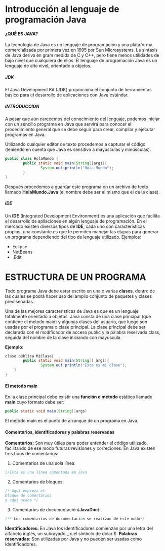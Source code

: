 # Introducción al lenguaje de programación Java
#### ¿QUÉ ES JAVA?
La tecnología de Java es un lenguaje de programación y una plataforma comercializada por primera vez en 1995 por Sun Microsystems.
La sintaxis de Java deriva en gram medida de C y C++, pero tiene menos utilidades de bajo nivel que cualquiera de ellos. El lenguaje de programación Java es un lenguaje de alto nivel, orientado a objetos.
##### JDK
El Java Development Kit (JDK) proporciona el conjunto de herramientas básico para el desarrollo de aplicaciones con Java estándar.
##### INTRODUCCIÓN
A pesar que aún carecemos del conocimiento del lenguaje, podemos iniciar con un sencillo programa en Java que servirá para conocer el procedimiento general que se debe seguir para crear, compilar y ejecutar programas en Java.

Utilizando cualquier editor de texto procedemos a capturar el código (teniendo en cuenta que Java es sensitivo a mayúsculas y minúsculas).
```java
public class HolaMundo {
		public static void main(String[]args){
				System.out.println("Hola Mundo");
		}
}
```
Después procedemos a guardar este programa en un archivo de texto llamado **HolaMundo.Java** (el nombre debe ser el mismo que el de la clase).
##### IDE
Un **IDE** (Integrated Development Environment) es una aplicación que facilita el desarrollo de apliaciones en algún lenguaje de programación.
En el mercado existen diversos tipos de **IDE**, cada uno con caracteristicas propias, una constante es que te permiten manejar las etapas para generar un programa dependiendo del tipo de lenguaje utilizado.
Ejemplos:
- Eclipse
- NetBeans
- ¡Edit

# ESTRUCTURA DE UN PROGRAMA
Todo programa Java debe estar escrito en una o varias **clases**, dentro de las cuales se podrá hacer uso del amplio conjunto de paquetes y clases prediseñadas.

Una de las mejores caracteristicas de Java es que es un lenguaje totalmente orientado a objetos.
Java consta de una clase principal (que contiene el metodo main) y algunas clases del usuario, que luego son usadas por el programa o clase principal.
  La clase principal debe ser declarada con el modificador de acceso public y la palabra reservada class, seguida del nombre de la clase iniciando con mayuscula.
  
**Ejemplo:**
```java
clase pública MiClase{
  		public static void main(String[] args){
    			System.out.println("Esta es mi clase");
  	}
}
```
#### El metodo main
En la clase principal debe existir una **función o método**  estático llamado **main** cuyo formato debe ser:
```java
public static void main(String[]args)
```
El metodo main es el punto de arranque de un programa en Java.
#### **Comentarios, identificadores y palabras reservadas**
**Comentarios:** Son muy útiles para poder entender el código utilizado, facilitando de ese modo futuras revisiones y correciones.
En Java existen tres tipos de comentarios:
1. Comentarios de una sola línea:
```java
//Esta es una línea comentada en Java
```
2. Comentarios de bloques:
```java
/* Aquí empieza el
bloque de comentarios
y aqui acaba */
```
3. Comentarios de documentación(**JavaDoc**):
```java
/** Los comentarios de documentación se realizan de este modo*/
```

**Identificadores:** En Java los identificadores comienzan por una letra del alfabeto inglés, un subrayado _ o el símbolo de dólar $.
**Palabras reservadas:** Son utilizadas por Java y no pueden ser usadas como identificadores.
